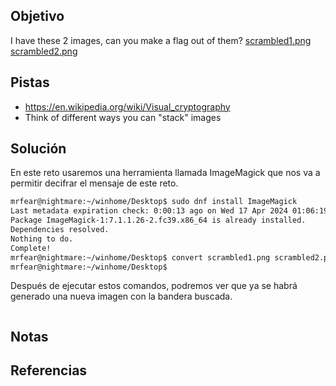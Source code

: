 ## Objetivo
I have these 2 images, can you make a flag out of them? [scrambled1.png](https://mercury.picoctf.net/static/e8054e22552c6aba591cdf7440eb25e4/scrambled1.png) [scrambled2.png](https://mercury.picoctf.net/static/e8054e22552c6aba591cdf7440eb25e4/scrambled2.png)

## Pistas
- https://en.wikipedia.org/wiki/Visual_cryptography
- Think of different ways you can "stack" images

## Solución
En este reto usaremos una herramienta llamada ImageMagick que nos va a permitir decifrar el mensaje de este reto.
```zsh
mrfear@nightmare:~/winhome/Desktop$ sudo dnf install ImageMagick
Last metadata expiration check: 0:00:13 ago on Wed 17 Apr 2024 01:06:19 PM CST.
Package ImageMagick-1:7.1.1.26-2.fc39.x86_64 is already installed.
Dependencies resolved.
Nothing to do.
Complete!
mrfear@nightmare:~/winhome/Desktop$ convert scrambled1.png scrambled2.png -compose Add -composite flag.png
mrfear@nightmare:~/winhome/Desktop$
```
Después de ejecutar estos comandos, podremos ver que ya se habrá generado una nueva imagen con la bandera buscada.

```powershell

```

## Notas

## Referencias
